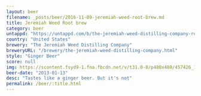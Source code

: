 ```yaml
---
layout: beer
filename: _posts/beer/2016-11-09-jeremiah-weed-root-brew.md
title: Jeremiah Weed Root brew
category: beer
untappd: "https://untappd.com/b/the-jeremiah-weed-distilling-company-root-brew/94945"
country: "United States"
brewery: "The Jeremiah Weed Distilling Company"
breweryURL: "/brewery/the-jeremiah-weed-distilling-company.html"
style: "Ginger Beer"
score: null
img: https://scontent.fsyd9-1.fna.fbcdn.net/v/t31.0-0/p480x480/457426_10151428525538745_507755493_o.jpg?_nc_cat=101&_nc_sid=e007fa&_nc_ohc=j2pFHZIuaqcAX-AS9uv&_nc_ht=scontent.fsyd9-1.fna&tp=6&oh=496dc44a406f10d79735465c7622caf9&oe=5F95A2AC
beer-date: "2013-01-13"
desc: "Tastes like a ginger beer. But it's not"
permalink: /beer/:title.html
---
```

